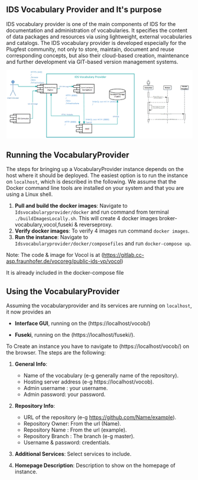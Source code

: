 ## IDS Vocabulary Provider and It's purpose

IDS vocabulary provider is one of the main components of IDS for the documentation and administration of vocabularies. 
It specifies the content of data packages and resources via using lightweight, external vocabularies and catalogs. 
The IDS vocabulary provider is developed especially for the Plugfest community, not only to store, maintain, document and reuse corresponding concepts, but also their cloud-based creation, maintenance and further development via GIT-based version management systems.

![IDS vocabulary provider](vocabulary-provider.png)


## Running the VocabularyProvider

The steps for bringing up a VocabularyProvider instance depends on the host where it should be deployed. The easiest option is to run the instance on ```localhost```,
which is described in the following. We assume that the Docker command line tools are installed on your system and that you are using a Linux shell.

1. __Pull and build the docker images__: Navigate to ```Idsvocabularyprovider/docker``` and run command from terminal ```./buildImagesLocally.sh```. This will create 4 docker images broker-vocabulary,vocol,fuseki & reverseproxy.
2. __Verify docker images__: To verify 4 images run command ```docker images```. 
3. __Run the instance__: Navigate to ```Idsvocabularyprovider/docker/composefiles``` and run ```docker-compose up```.   

Note: 
The code & image for Vocol is at (https://gitlab.cc-asp.fraunhofer.de/vocoreg/public-ids-vp/vocol)

It is already included in the docker-compose file




## Using the VocabularyProvider

Assuming the vocabularyprovider and its services are running on ```localhost```, it now provides an

* __Interface GUI__, running on the (https://localhost/vocob/)

* __Fuseki__, running on the (https://localhost/fuseki/). 

To Create an instance you have to navigate to (https://localhost/vocob/) on the browser. The steps are the following:
1. __General Info__: 
      * Name of the vocabulary (e-g generally name of the repository). 
	  * Hosting server address (e-g https://localhost/vocob).
	  * Admin username : your username.
	  * Admin password: your password.

2. __Repository Info__: 
      * URL of the repository (e-g https://github.com/Name/example). 
	  * Repository Owner: From the url (Name).
	  * Repository Name : From the url (example).
	  * Repository Branch : The branch (e-g master).
	  * Username & password: credentials.  

3. __Additional Services__: Select services to include. 

4. __Homepage Description__: Description to show on the homepage of instance. 	  

